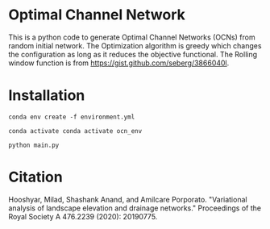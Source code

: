 # Optimal Channel Network
This is a python code to generate Optimal Channel Networks (OCNs) from random initial network. The Optimization algorithm is greedy which changes the configuration as long as it reduces the objective functional. The Rolling window function is from https://gist.github.com/seberg/3866040l. 

# Installation

`conda env create -f environment.yml`

`conda activate conda activate ocn_env`

`python main.py`


# Citation

Hooshyar, Milad, Shashank Anand, and Amilcare Porporato. "Variational analysis of landscape elevation and drainage networks." Proceedings of the Royal Society A 476.2239 (2020): 20190775.

